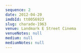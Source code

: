 ```yaml
---
sequence: 2
date: 2012-04-20
imdbId: tt0056923
slug: charade-1963
venue: Landmark E Street Cinema
venueNotes: null
medium: null
mediumNotes: null
---
```



